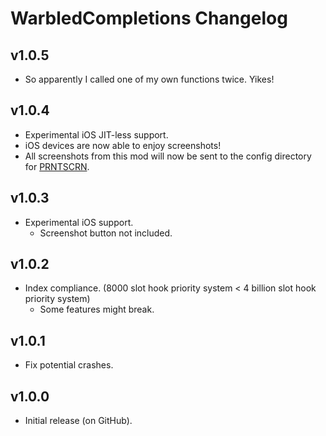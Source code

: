 # WarbledCompletions Changelog
## v1.0.5
- So apparently I called one of my own functions twice. Yikes!
## v1.0.4
- Experimental iOS JIT-less support.
- iOS devices are now able to enjoy screenshots!
- All screenshots from this mod will now be sent to the config directory for [PRNTSCRN](mod:ninxout.prntscrn).
## v1.0.3
- Experimental iOS support.
  - Screenshot button not included.
## v1.0.2
- Index compliance. (8000 slot hook priority system < 4 billion slot hook priority system)
    - Some features might break.
## v1.0.1
- Fix potential crashes.
## v1.0.0
- Initial release (on GitHub).
